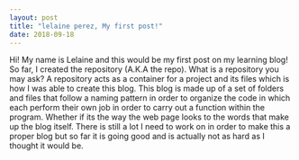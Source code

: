 ```yaml
---
layout: post
title: "lelaine perez, My first post!"
date: 2018-09-18
---
```

Hi! My name is Lelaine and this would be my first post on my learning blog! So far, I created the repository (A.K.A the repo). What is a repository you may ask? A repository acts as a container for a project and its files which is how I was able to create this blog. This blog is made up of a set of folders and files that follow a naming pattern in order to organize the code in which each perform their own job in order to carry out a function within the program. Whether if its the way the web page looks to the words that make up the blog itself. There is still a lot I need to work on in order to make this a proper blog but so far it is going good and is actually not as hard as I thought it would be.
